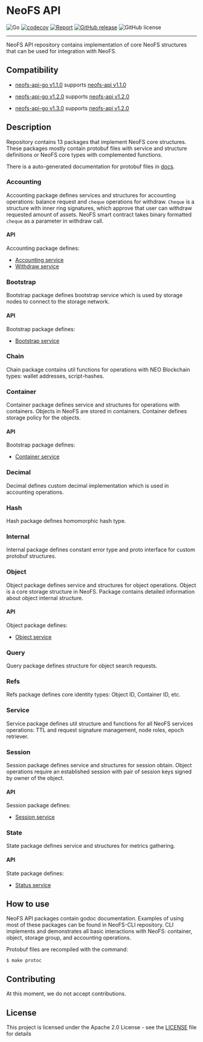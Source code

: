 # NeoFS API

![Go](https://github.com/nspcc-dev/neofs-api-go/workflows/Go/badge.svg)
[![codecov](https://codecov.io/gh/nspcc-dev/neofs-api-go/branch/master/graph/badge.svg)](https://codecov.io/gh/nspcc-dev/neofs-api-go)
[![Report](https://goreportcard.com/badge/github.com/nspcc-dev/neofs-api-go)](https://goreportcard.com/report/github.com/nspcc-dev/neofs-api-go)
[![GitHub release](https://img.shields.io/github/release/nspcc-dev/neofs-api.svg)](https://github.com/nspcc-dev/neofs-api-go)
![GitHub license](https://img.shields.io/github/license/nspcc-dev/neofs-api.svg?style=popout)

---

NeoFS API repository contains implementation of core NeoFS structures that
can be used for integration with NeoFS. 

## Сompatibility

[neofs-api v1.1.0]: https://github.com/nspcc-dev/neofs-api/releases/tag/v1.1.0
[neofs-api-go v1.1.0]: https://github.com/nspcc-dev/neofs-api-go/releases/tag/v1.1.0
* [neofs-api-go v1.1.0] supports [neofs-api v1.1.0]

[neofs-api v1.2.0]: https://github.com/nspcc-dev/neofs-api/releases/tag/v1.2.0
[neofs-api-go v1.2.0]: https://github.com/nspcc-dev/neofs-api-go/releases/tag/v1.2.0
* [neofs-api-go v1.2.0] supports [neofs-api v1.2.0]

[neofs-api-go v1.3.0]: https://github.com/nspcc-dev/neofs-api-go/releases/tag/v1.3.0
* [neofs-api-go v1.3.0] supports [neofs-api v1.2.0]

## Description

Repository contains 13 packages that implement NeoFS core structures. These
packages mostly contain protobuf files with service and structure definitions 
or NeoFS core types with complemented functions. 

There is a auto-generated documentation for protobuf files in [docs](docs).

### Accounting

Accounting package defines services and structures for accounting operations: 
balance request and `cheque` operations for withdraw. `Cheque` is a structure
with inner ring signatures, which approve that user can withdraw requested
amount of assets. NeoFS smart contract takes binary formatted `cheque` as a 
parameter in withdraw call. 

#### API
Accounting package defines: 
- [Accounting service](docs/accounting.md#accounting.Accounting)
- [Withdraw service](docs/accounting.md#accounting.Withdraw)


### Bootstrap

Bootstrap package defines bootstrap service which is used by storage nodes to
connect to the storage network. 

#### API
Bootstrap package defines:
- [Bootstrap service](docs/bootstrap.md#bootstrap.Bootstrap)


### Chain

Chain package contains util functions for operations with NEO Blockchain types:
wallet addresses, script-hashes. 

### Container

Container package defines service and structures for operations with containers.
Objects in NeoFS are stored in containers. Container defines storage 
policy for the objects. 

#### API
Bootstrap package defines:
- [Container service](docs/container.md#container.Service)

### Decimal

Decimal defines custom decimal implementation which is used in accounting
operations.

### Hash

Hash package defines homomorphic hash type.

### Internal

Internal package defines constant error type and proto interface for custom
protobuf structures. 

### Object

Object package defines service and structures for object operations. Object is 
a core storage structure in NeoFS. Package contains detailed information
about object internal structure.

#### API
Object package defines:
- [Object service](docs/object.md#object.Service)

### Query

Query package defines structure for object search requests. 

### Refs

Refs package defines core identity types: Object ID, Container ID, etc.

### Service

Service package defines util structure and functions for all NeoFS services
operations: TTL and request signature management, node roles, epoch retriever. 

### Session

Session package defines service and structures for session obtain. Object
operations require an established session with pair of session keys signed by 
owner of the object. 

#### API
Session package defines:
- [Session service](docs/session.md#session.Session)

### State

State package defines service and structures for metrics gathering. 

#### API
State package defines:
- [Status service](docs/state.md#state.Status)

## How to use

NeoFS API packages contain godoc documentation. Examples of using most of 
these packages can be found in NeoFS-CLI repository. CLI implements and 
demonstrates all basic interactions with NeoFS: container, object, storage 
group, and accounting operations. 

Protobuf files are recompiled with the command:

```
$ make protoc
```

## Contributing

At this moment, we do not accept contributions. 

## License

This project is licensed under the Apache 2.0 License - 
see the [LICENSE](LICENSE) file for details

